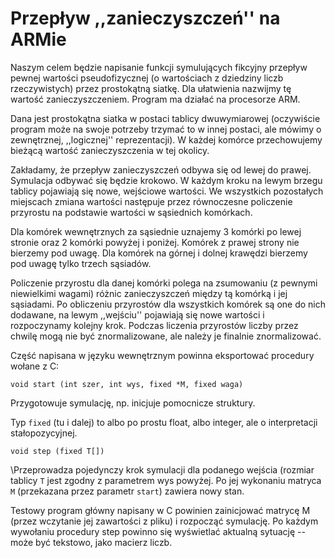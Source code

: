 # Przepływ ,,zanieczyszczeń'' na ARMie

Naszym celem będzie napisanie funkcji symulujących fikcyjny przepływ pewnej wartości pseudofizycznej (o wartościach z dziedziny liczb rzeczywistych) przez prostokątną siatkę. Dla ułatwienia nazwijmy tę wartość zanieczyszczeniem. Program ma działać na procesorze ARM.

Dana jest prostokątna siatka w postaci tablicy dwuwymiarowej (oczywiście program może na swoje potrzeby trzymać to w innej postaci, ale mówimy o zewnętrznej, ,,logicznej'' reprezentacji). W każdej komórce przechowujemy bieżącą wartość zanieczyszczenia w tej okolicy.

Zakładamy, że przepływ zanieczyszczeń odbywa się od lewej do prawej. Symulacja odbywać się będzie krokowo. W każdym kroku na lewym brzegu tablicy pojawiają się nowe, wejściowe wartości. We wszystkich pozostałych miejscach zmiana wartości następuje przez równoczesne policzenie przyrostu na podstawie wartości w sąsiednich komórkach.

Dla komórek wewnętrznych za sąsiednie uznajemy 3 komórki po lewej stronie oraz 2 komórki powyżej i poniżej. Komórek z prawej strony nie bierzemy pod uwagę. Dla komórek na górnej i dolnej krawędzi bierzemy pod uwagę tylko trzech sąsiadów.

Policzenie przyrostu dla danej komórki polega na zsumowaniu (z pewnymi niewielkimi wagami) różnic zanieczyszczeń między tą komórką i jej sąsiadami. Po obliczeniu przyrostów dla wszystkich komórek są one do nich dodawane, na lewym ,,wejściu'' pojawiają się nowe wartości i rozpoczynamy kolejny krok. Podczas liczenia przyrostów liczby przez chwilę mogą nie być znormalizowane, ale należy je finalnie znormalizować.

Część napisana w języku wewnętrznym powinna eksportować procedury wołane z C:

```
void start (int szer, int wys, fixed *M, fixed waga)
```

Przygotowuje symulację, np. inicjuje pomocnicze struktury.

Typ ```fixed``` (tu i dalej) to albo po prostu float, albo integer, ale o interpretacji stałopozycyjnej.

```
void step (fixed T[])
```

\Przeprowadza pojedynczy krok symulacji dla podanego wejścia (rozmiar tablicy ```T``` jest zgodny z parametrem wys powyżej. Po jej wykonaniu matryca ```M``` (przekazana przez parametr ```start```) zawiera nowy stan. 

Testowy program główny napisany w C powinien zainicjować matrycę M (przez wczytanie jej zawartości z pliku) i rozpocząć symulację. Po każdym wywołaniu procedury step powinno się wyświetlać aktualną sytuację -- może być tekstowo, jako macierz liczb.
